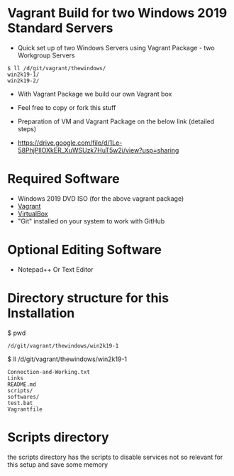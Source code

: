 # Vagrant Build for two Windows 2019 Standard Servers
* Quick set up of two Windows Servers using Vagrant Package - two Workgroup Servers

```
$ ll /d/git/vagrant/thewindows/
win2k19-1/
win2k19-2/
```

* With Vagrant Package we build our own Vagrant box

* Feel free to copy or fork this stuff 

* Preparation of VM and Vagrant Package on the below link (detailed steps)
* https://drive.google.com/file/d/1Le-58PhjPllOXkER_XuWSUzk7HuT5w2i/view?usp=sharing

# Required Software
* Windows 2019 DVD ISO (for the above vagrant package)
* [Vagrant](https://www.vagrantup.com/downloads.html)
* [VirtualBox](https://www.virtualbox.org/wiki/Downloads)
* "Git" installed on your system to work with GitHub

# Optional Editing Software

* Notepad++ Or Text Editor

# Directory structure for this Installation

$ pwd
```
/d/git/vagrant/thewindows/win2k19-1 
```
$ ll /d/git/vagrant/thewindows/win2k19-1
```
Connection-and-Working.txt
Links
README.md
scripts/
softwares/
test.bat
Vagrantfile
```
# Scripts directory 
the scripts directory has the scripts to disable services not so relevant for this setup and save some memory

